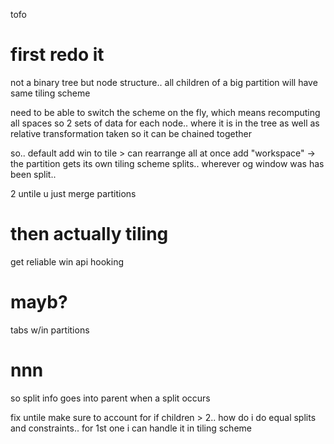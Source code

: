 tofo

# first redo it
not a binary tree but node structure.. all children of a big partition will have same tiling scheme

need to be able to switch the scheme on the fly, which means recomputing all spaces
so 2 sets of data for each node.. where it is in the tree as well as relative transformation taken so it can be chained together

so.. default add win to tile > can rearrange all at once
add "workspace" -> the partition gets its own tiling scheme
splits.. wherever og window was has been split..

2 untile u just merge partitions 

# then actually tiling

get reliable win api hooking

# mayb?
tabs w/in partitions



# nnn
so split info goes into parent when a split occurs

fix untile
    make sure to account for if children > 2..
    how do i do equal splits and constraints.. 
    for 1st one i can handle it in tiling scheme

